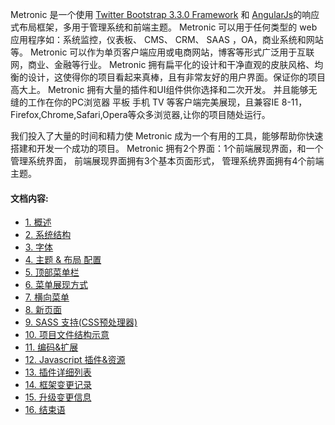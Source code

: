 <p>
Metronic 是一个使用 <a href="http://getbootstrap.com" target="_blank">Twitter
	Bootstrap 3.3.0 Framework</a> 和 <a href="http://angularjs.org/"
	target="_blank">AngularJs</a>的响应式布局框架，多用于管理系统和前端主题。 Metronic
可以用于任何类型的 web 应用程序如：系统监控，仪表板、 CMS、 CRM、 SAAS ，OA，商业系统和网站等。
Metronic 可以作为单页客户端应用或电商网站，博客等形式广泛用于互联网，商业、金融等行业。 Metronic
拥有扁平化的设计和干净直观的皮肤风格、均衡的设计，这使得你的项目看起来真棒，且有非常友好的用户界面。保证你的项目高大上。
Metronic 拥有大量的插件和UI组件供你选择和二次开发。 并且能够无缝的工作在你的PC浏览器 平板 手机 TV
等客户端完美展现，且兼容IE 8-11，Firefox,Chrome,Safari,Opera等众多浏览器,让你的项目随处运行。
</p>

<p>我们投入了大量的时间和精力使 Metronic 成为一个有用的工具，能够帮助你快速搭建和开发一个成功的项目。
Metronic 拥有2个界面：1个前端展现界面，和一个管理系统界面， 前端展现界面拥有3个基本页面形式，
管理系统界面拥有4个前端主题。</p>

 <h4>文档内容:</h4>
<ul class="menu">
<li><a href="javascript:;" class="clickable" data-section="#overview">1. 概述</a></li>
<li><a href="javascript:;" class="clickable" data-section="#template_structure">2. 系统结构</a></li>
<li><a href="javascript:;" class="clickable" data-section="#font">3. 字体</a></li>
<li><a href="javascript:;" class="clickable" data-section="#theme_config">4. 主题 & 布局 配置</a></li>
<li><a href="javascript:;" class="clickable" data-section="#top_menu">5. 顶部菜单栏</a></li>
<li><a href="javascript:;" class="clickable" data-section="#sidebar_menu">6. 菜单展现方式</a></li>
<li><a href="javascript:;" class="clickable" data-section="#hor_menu">7. 横向菜单</a></li>
<li><a href="javascript:;" class="clickable" data-section="#new_page">8. 新页面</a></li>
<li><a href="javascript:;" class="clickable" data-section="#sass">9. SASS 支持(CSS预处理器)</a></li>
<li><a href="javascript:;" class="clickable" data-section="#init">10. 项目文件结构示意</a></li>
<li><a href="javascript:;" class="clickable" data-section="#extend">11. 编码&扩展</a></li>
<li><a href="javascript:;" class="clickable" data-section="#plugins">12. Javascript 插件&资源</a></li>
<li><a href="javascript:;" class="clickable" data-section="#references">13. 插件详细列表</a></li>
<li><a href="javascript:;" class="clickable" data-section="#log">14. 框架变更记录</a></li>
<li><a href="javascript:;" class="clickable" data-section="#upgrade">15. 升级变更信息</a></li>
<li><a href="javascript:;" class="clickable" data-section="#end">16. 结束语</a></li>
</ul>
